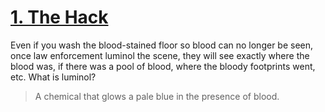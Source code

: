 # [1. The Hack](https://s3.amazonaws.com/writecomments.com/transcripts/c072efe17766eb49bd30cda967fb0104.csv)

Even if you wash the blood-stained floor so blood can no longer be seen, once law enforcement luminol the scene, they will see exactly where the blood was, if there was a pool of blood, where the bloody footprints went, etc. What is luminol?

> A chemical that glows a pale blue in the presence of blood.

